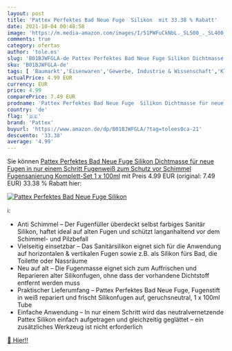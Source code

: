 ```yaml
---
layout: post
title: 'Pattex Perfektes Bad Neue Fuge  Silikon  mit 33.38 % Rabatt'
date: 2021-10-04 00:48:58
image: 'https://m.media-amazon.com/images/I/51PWFuCkNbL._SL500_._SL400_.jpg'
comments: true
category: ofertas
author: 'tole.es'
slug: 'B01BJWFGLA-de Pattex Perfektes Bad Neue Fuge Silikon Dichtmasse für neue...'
sku: 'B01BJWFGLA-de'
tags: [ 'Baumarkt','Eisenwaren','Gewerbe, Industrie & Wissenschaft','Klebemittel & Dichtstoffe','Silikon zum Abdichten','pattex', ]
actualPrice: 4.99 EUR
currency: EUR
price: 4.99
comparePrice: 7.49 EUR
prodname: 'Pattex Perfektes Bad Neue Fuge  Silikon Dichtmasse für neue Fugen in nur einem Schritt  Fugenweiß zum Schutz vor Schimmel  Fugensanierung Komplett-Set  1 x 100ml'
country: 'de'
flag: '🇩🇪'
brand: 'Pattex'
buyurl: 'https://www.amazon.de/dp/B01BJWFGLA/?tag=tolees0ca-21'
descuento: '33.38'
average: '4.99'
---
```


Sie können [Pattex Perfektes Bad Neue Fuge  Silikon Dichtmasse für neue Fugen in nur einem Schritt  Fugenweiß zum Schutz vor Schimmel  Fugensanierung Komplett-Set  1 x 100ml](https://www.amazon.de/dp/B01BJWFGLA/?tag=tolees0ca-21) mit Preis 4.99 EUR (original: 7.49 EUR) 33.38 % Rabatt hier:

[![Pattex Perfektes Bad Neue Fuge  Silikon ](https://m.media-amazon.com/images/I/51PWFuCkNbL._SL500_._SL400_.jpg)](https://www.amazon.de/dp/B01BJWFGLA/?tag=tolees0ca-21)

ℹ️:

- Anti Schimmel – Der Fugenfüller überdeckt selbst farbiges Sanitär Silikon, haftet ideal auf alten Fugen und schützt langanhaltend vor dem Schimmel- und Pilzbefall
- Vielseitig einsetzbar – Das Sanitärsilikon eignet sich für die Anwendung auf horizontalen & vertikalen Fugen sowie z.B. als Silikon fürs Bad, die Toilette oder Nassräume
- Neu auf alt – Die Fugenmasse eignet sich zum Auffrischen und Reparieren alter Silikonfugen, ohne dass der vorhandene Dichtstoff entfernt werden muss
- Praktischer Lieferumfang – Pattex Perfektes Bad Neue Fuge, Fugenstift in weiß repariert und frischt Silikonfugen auf, geruchsneutral, 1 x 100ml Tube
- Einfache Anwendung – In nur einem Schritt wird das neutralvernetzende Pattex Silikon einfach aufgetragen und gleichzeitig geglättet – ein zusätzliches Werkzeug ist nicht erforderlich

[🛒 Hier!!](https://www.amazon.de/dp/B01BJWFGLA/?tag=tolees0ca-21)
